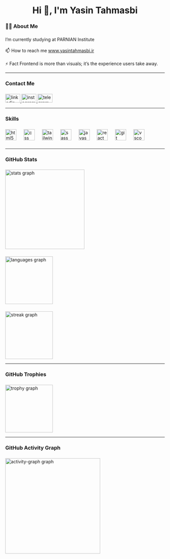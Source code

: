 <h1 align="center">Hi 👋, I'm Yasin Tahmasbi</h1>

###

<h3 align="left">👩‍💻  About Me</h3>

###

<p align="left">I’m currently studying at PARNIAN Institute<br><br>📫 How to reach me <a href="https://yasintahmasbi.ir" target="_blank">www.yasintahmasbi.ir</a> <br><br>⚡ Fact Frontend is more than visuals; it’s the experience users take away.</p>

<hr>

###

<h3 align="left">Contact Me</h3>

###

<div align="left">
  <a href="https://www.linkedin.com/in/yasin-tahmasbi" target="_blank">
    <img src="https://raw.githubusercontent.com/maurodesouza/profile-readme-generator/master/src/assets/icons/social/linkedin/default.svg" width="47" height="27" alt="linkedin logo"  />
  </a>
  <a href="https://www.instagram.com/yasin_tahmasbii" target="_blank">
    <img src="https://raw.githubusercontent.com/maurodesouza/profile-readme-generator/master/src/assets/icons/social/instagram/default.svg" width="47" height="27" alt="instagram logo"  />
  </a>
  <a href="https://t.me/yasin_thmsb" target="_blank">
    <img src="https://raw.githubusercontent.com/maurodesouza/profile-readme-generator/master/src/assets/icons/social/telegram/default.svg" width="47" height="27" alt="telegram logo"  />
  </a>
</div>

<hr>

###

<h3 align="left">Skills</h3>

###

<div align="left">
  <img src="https://cdn.jsdelivr.net/gh/devicons/devicon/icons/html5/html5-original.svg" height="35" alt="html5 logo"  />
  <img width="15" />
  <img src="https://cdn.jsdelivr.net/gh/devicons/devicon/icons/css3/css3-original.svg" height="35" alt="css logo"  />
  <img width="15" />
  <img src="https://skillicons.dev/icons?i=tailwind" height="35" alt="tailwindcss logo"  />
  <img width="15" />
  <img src="https://cdn.jsdelivr.net/gh/devicons/devicon/icons/sass/sass-original.svg" height="35" alt="sass logo"  />
  <img width="15" />
  <img src="https://cdn.simpleicons.org/javascript/F7DF1E" height="35" alt="javascript logo"  />
  <img width="15" />
  <img src="https://cdn.jsdelivr.net/gh/devicons/devicon/icons/react/react-original.svg" height="35" alt="react logo"  />
  <img width="15" />
  <img src="https://skillicons.dev/icons?i=git" height="35" alt="git logo"  />
  <img width="15" />
  <img src="https://cdn.jsdelivr.net/gh/devicons/devicon/icons/vscode/vscode-original.svg" height="35" alt="vscode logo"  />
</div>

###

<hr>

<h3 align="left">GitHub Stats</h3>

###

<div align="left">
  <img src="https://github-readme-stats.vercel.app/api?username=yasin-tahmasbi&hide_title=false&hide_rank=false&show_icons=true&include_all_commits=true&count_private=true&disable_animations=false&theme=default&locale=en&hide_border=false&order=1" height="250" alt="stats graph"  />
</div>

###

<div align="left">
  <img src="https://github-readme-stats.vercel.app/api/top-langs?username=yasin-tahmasbi&locale=en&hide_title=false&layout=compact&card_width=320&langs_count=5&theme=default&hide_border=false&order=2" height="150" alt="languages graph"  />
</div>

###

<div align="left">
  <img src="https://streak-stats.demolab.com?user=yasin-tahmasbi&locale=en&mode=daily&theme=default&hide_border=false&border_radius=5&date_format=%5BY%20%5DM%20j&order=3" height="150" alt="streak graph"  />
</div>

<hr>

###

<h3 align="left">GitHub Trophies</h3>

###

<div align="left">
  <img src="https://github-profile-trophy.vercel.app?username=yasin-tahmasbi&theme=flat&column=-1&row=1&margin-w=8&margin-h=8&no-bg=false&no-frame=false&order=4" height="150" alt="trophy graph"  />
</div>

<hr>

###

<h3 align="left">GitHub Activity Graph</h3>

###

<div align="left">
  <img src="https://github-readme-activity-graph.vercel.app/graph?username=yasin-tahmasbi&radius=16&theme=github-light&area=true&order=5&point=57a5ff&title_color=57a5ff&color=57a5ff&line=57a5ff&area_color=57a5ff" height="300" alt="activity-graph graph"  />
</div>

###
